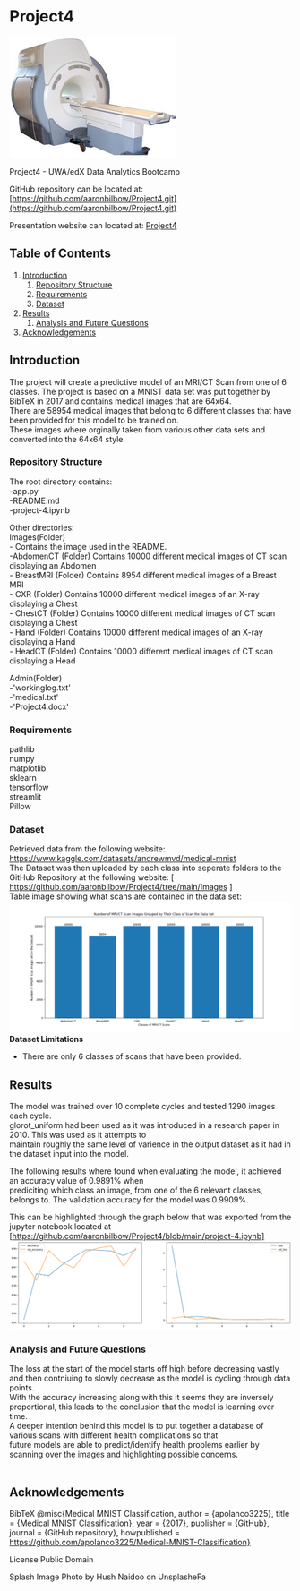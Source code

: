 
# Project4
![image](https://github.com/aaronbilbow/Project4/blob/main/Images/MRI_Machine.jpg)

Project4 - UWA/edX Data Analytics Bootcamp

GitHub repository can be located at: [https://github.com/aaronbilbow/Project4.git](https://github.com/aaronbilbow/Project4.git)

Presentation website can located at: [Project4](https://github.com/aaronbilbow/Project4/blob/main/html.html)

## Table of Contents
1. [Introduction](https://github.com/aaronbilbow/Project4#introduction)
    1. [Repository Structure](https://github.com/aaronbilbow/Project4#repository-structure)
    2. [Requirements](https://github.com/aaronbilbow/Project4#requirements)
    3. [Dataset](https://github.com/aaronbilbow/Project4#dataset)
2. [Results](https://github.com/aaronbilbow/Project4#results)
    1. [Analysis and Future Questions](https://github.com/aaronbilbow/Project4#analysis-and-future-questions)
3. [Acknowledgements](https://github.com/aaronbilbow/Project4#acknowledgements)

## Introduction
The project will create a predictive model of an MRI/CT Scan from one of 6 classes. The project is based on a MNIST data set was put together by BibTeX in 2017 and contains medical images that are 64x64.<br>
There are 58954 medical images that belong to 6 different classes that have been provided for this model to be trained on.<br>
These images where orginally taken from various other data sets and converted into the 64x64 style. <br>


### Repository Structure
The root directory contains:<br>
              -app.py<br>
              -README.md<br>
              -project-4.ipynb<br>
              
Other directories:<br>
Images(Folder)<br>
              - Contains the image used in the README.<br>
              -AbdomenCT (Folder) Contains 10000 different medical images of CT scan displaying an Abdomen <br>
              - BreastMRI (Folder) Contains 8954 different medical images of a Breast MRI <br>
              - CXR (Folder) Contains 10000 different medical images of an X-ray displaying a Chest <br>
              - ChestCT (Folder) Contains 10000 different medical images of CT scan displaying a Chest <br>
              - Hand (Folder) Contains 10000 different medical images of an X-ray displaying a Hand <br> 
              - HeadCT (Folder) Contains 10000 different medical images of CT scan displaying a Head<br>
              
Admin(Folder)<br>
              -'workinglog.txt'<br>
              -'medical.txt'<br> 
              -'Project4.docx'<br>

### Requirements
pathlib<br>
numpy<br>
matplotlib<br>
sklearn<br>
tensorflow <br>
streamlit<br>
Pillow<br>

### Dataset
Retrieved data from the following website: https://www.kaggle.com/datasets/andrewmvd/medical-mnist <br>
The Dataset was then uploaded by each class into seperate folders to the GitHub Repository at the following website: [ https://github.com/aaronbilbow/Project4/tree/main/Images ] <br>
Table image showing what scans are contained in the data set: ![image](https://github.com/aaronbilbow/Project4/blob/main/Images/MRI_Table.png)<br>
__Dataset Limitations__<br>
- There are only 6 classes of scans that have been provided.<br>

## Results
The model was trained over 10 complete cycles and tested 1290 images each cycle.<br>
glorot_uniform had been used as it was introduced in a research paper in 2010. This was used as it attempts to<br> maintain roughly the same level of varience in the output
dataset as it had in the dataset input into the model. <br>

The following results where found when evaluating the model, it achieved an accuracy value of 0.9891% when<br>
prediciting which class an image, from one of the 6 relevant classes, belongs to. The validation accuracy for the model was 0.9909%. <br>

This can be highlighted through the graph below that was exported from the jupyter notebook located at [https://github.com/aaronbilbow/Project4/blob/main/project-4.ipynb]<br>
![image](https://github.com/aaronbilbow/Project4/blob/main/Images/Accuracy_Model.png)<br>

### Analysis and Future Questions
The loss at the start of the model starts off high before decreasing vastly and then contniuing to slowly decrease as the model is cycling through data points. <br>
With the accuracy increasing along with this it seems they are inversely proportional, this leads to the conclusion that the model is learning over time.<br>
A deeper intention behind this model is to put together a database of various scans with different health complications so that<br>
future models are able to predict/identify health problems earlier by scanning over the images and highlighting possible concerns.<br>
<br>




## Acknowledgements 
BibTeX
@misc{Medical MNIST Classification, author = {apolanco3225}, title = {Medical MNIST Classification}, year = {2017}, publisher = {GitHub}, journal = {GitHub repository}, howpublished = https://github.com/apolanco3225/Medical-MNIST-Classification}

License
Public Domain

Splash Image
Photo by Hush Naidoo on UnsplasheFa
